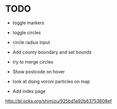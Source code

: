 # TODO

 * toggle markers
 * toggle circles
 * circle radius input

 * Add county boundary and set bounds
 * try to merge circles
 * Show postcode on hover
 * look at doing voroni particles on map

 * Add index page

 http://bl.ocks.org/shimizu/925bd1a92b63753608ef